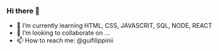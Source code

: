 ### Hi there 👋

- 🌱 I’m currently learning HTML, CSS, JAVASCRIT, SQL, NODE, REACT 
- 👯 I’m looking to collaborate on ...
- 📫 How to reach me: @guifilippinii

